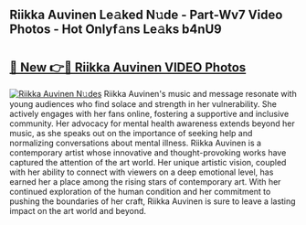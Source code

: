 ## Riikka Auvinen Le𝚊ked N𝚞de - Part-Wv7 Video Photos - Hot Onlyf𝚊ns Le𝚊ks b4nU9

# <h2><a href="http://ab76993.deff.icu/?id=Riikka+Auvinen">🔗 New 👉🔴 Riikka Auvinen VIDEO Photos</a></h2>

[![Riikka Auvinen N𝚞des](https://i.imgur.com/rIISA9y.gif)](http://ab76993.deff.icu/?id=Riikka+Auvinen)
Riikka Auvinen's music and message resonate with young audiences who find solace and strength in her vulnerability. She actively engages with her fans online, fostering a supportive and inclusive community. Her advocacy for mental health awareness extends beyond her music, as she speaks out on the importance of seeking help and normalizing conversations about mental illness. Riikka Auvinen is a contemporary artist whose innovative and thought-provoking works have captured the attention of the art world. Her unique artistic vision, coupled with her ability to connect with viewers on a deep emotional level, has earned her a place among the rising stars of contemporary art. With her continued exploration of the human condition and her commitment to pushing the boundaries of her craft, Riikka Auvinen is sure to leave a lasting impact on the art world and beyond.
